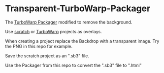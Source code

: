 # Transparent-TurboWarp-Packager
The [TurboWarp Packager](https://github.com/TurboWarp/packager) modified to remove the background.

Use [scratch](https://scratch.mit.edu/) or [TurboWarp](https://turbowarp.org/) projects as overlays.  

When creating a project replace the Backdrop with a transparent image.  Try the PNG in this repo for example. 

Save the scratch project as an ".sb3" file. 

Use the Packager from this repo to convert the ".sb3" file to ".html"



